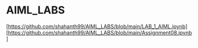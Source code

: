 # AIML_LABS
[https://github.com/shahanth99/AIML_LABS/blob/main/LAB_1_AIML.ipynb]
[https://github.com/shahanth99/AIML_LABS/blob/main/Assignment08.ipynb]
